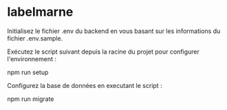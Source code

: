 # labelmarne

Initialisez le fichier .env du backend en vous basant sur les informations du fichier .env.sample.

Exécutez le script suivant depuis la racine du projet pour configurer l'environnement :

npm run setup

Configurez la base de données en executant le script :

npm run migrate


